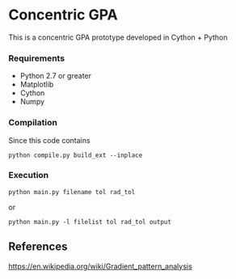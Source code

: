 # Concentric GPA
This is a concentric GPA prototype developed in Cython + Python

### Requirements
 - Python 2.7 or greater
 - Matplotlib
 - Cython
 - Numpy

### Compilation

Since this code contains 

    python compile.py build_ext --inplace

### Execution

    python main.py filename tol rad_tol

or

    python main.py -l filelist tol rad_tol output

## References
https://en.wikipedia.org/wiki/Gradient_pattern_analysis

